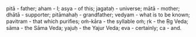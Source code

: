 pitā - father; aham - I; asya - of this; jagataḥ - universe; mātā - mother; dhātā - supporter; pitāmahaḥ - grandfather; vedyam - what is to be known; pavitram - that which puriﬁes; oṁ-kāra - the syllable oṁ; ṛk - the Ṛg Veda; sāma - the Sāma Veda; yajuḥ - the Yajur Veda; eva - certainly; ca - and.